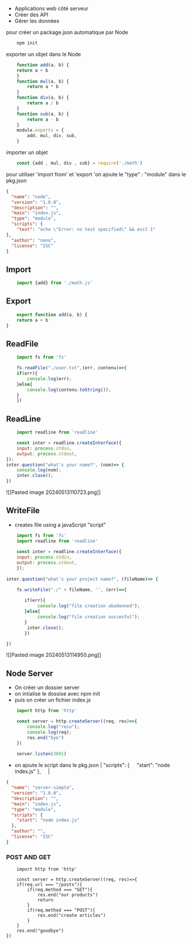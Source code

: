 - Applications web côté serveur
-  Créer des API
- Gérer les données


pour créer un package.json automatique par Node
```bash
	npm init
```

exporter un objet dans le Node
```js
	function add(a, b) {
    return a + b
	}
	function mul(a, b) {
	    return a * b
	}
	function div(a, b) {
	    return a / b
	}
	function sub(a, b) {
	    return a - b
	}
	module.exports = {
	    add, mul, div, sub,
	}
```

importer un objet 
```js
	const {add , mul, div , sub} = require('./math')
```


pour utiliser 'import from' et 'export 'on ajoute le "type" : "module" dans le pkg.json
```json
{
  "name": "node",
  "version": "1.0.0",
  "description": "",
  "main": "index.js",
  "type": "module",
  "scripts": {
    "test": "echo \"Error: no test specified\" && exit 1"
},
  "author": "nano",
  "license": "ISC"
}
```
## Import
```js
	import {add} from './math.js'
```
## Export
```js
	export function add(a, b) {
    return a + b
}
```


## ReadFile
```js
	import fs from 'fs'

	fs.readFile("./user.txt",(err, contenu)=>{
    if(err){
        console.log(err);
    }else{
        console.log(contenu.toString());
    }
    })
```

## ReadLine
```js
	import readline from 'readline'

	const inter = readline.createInterface({
    input: process.stdin,
    output: process.stdout,
});
inter.question("what's your name?", (nom)=> {
    console.log(nom);
    inter.close();
})
```
![[Pasted image 20240513110723.png]]

## WriteFile
- creates  file using a javaScript "script"
```js
	import fs from 'fs'
	import readline from 'readline'
	
	const inter = readline.createInterface({
    input: process.stdin,
    output: process.stdout,
	});
	
inter.question("what's your project name?", (fileName)=> {

	fs.writeFile("./" + fileName, '', (err)=>{
	
	   if(err){
	        console.log("file creation abadonned");
	   }else{
	        console.log("file creation succesful");
	   }
	    inter.close();
	   })

})
```
![[Pasted image 20240513114950.png]]



## Node Server 
- On créer un dossier server 
- on intialise le dossise avec npm init
- puis on créer un fichier index.js
```js
	import http from 'http'

	const server = http.createServer((req, res)=>{
	    console.log("recu");
	    console.log(req);
	    res.end("bye")
	})
	
	server.listen(3001)

```
- on ajoute le script dans le pkg.json |                                                                            "scripts": {
    "start": "node index.js" }, 
    |
    
```json
{
  "name": "server-simple",
  "version": "1.0.0",
  "description": "",
  "main": "index.js",
  "type": "module",
  "scripts": {
    "start": "node index.js"
  },
  "author": "",
  "license": "ISC"
}
```


### POST AND GET 
```JS
	import http from 'http'
	
	const server = http.createServer((req, res)=>{
    if(req.url === "/posts"){
        if(req.method === "GET"){
            res.end("our products")
            return
        }
        if(req.method === "POST"){
            res.end("create articles")
        }
    }
    res.end("goodbye")
})
```


